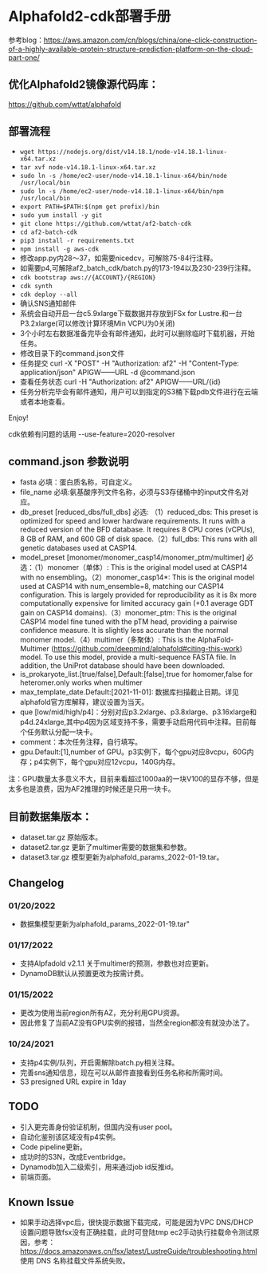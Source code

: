 
# Alphafold2-cdk部署手册

参考blog：https://aws.amazon.com/cn/blogs/china/one-click-construction-of-a-highly-available-protein-structure-prediction-platform-on-the-cloud-part-one/

## 优化Alphafold2镜像源代码库：

https://github.com/wttat/alphafold

## 部署流程

 * `wget https://nodejs.org/dist/v14.18.1/node-v14.18.1-linux-x64.tar.xz`  
 * `tar xvf node-v14.18.1-linux-x64.tar.xz`
 * `sudo ln -s /home/ec2-user/node-v14.18.1-linux-x64/bin/node /usr/local/bin` 
 * `sudo ln -s /home/ec2-user/node-v14.18.1-linux-x64/bin/npm /usr/local/bin`
 * `export PATH=$PATH:$(npm get prefix)/bin`
 * `sudo yum install -y git`
 * `git clone https://github.com/wttat/af2-batch-cdk`
 * `cd af2-batch-cdk`
 * `pip3 install -r requirements.txt`
 * `npm install -g aws-cdk`
 * 修改app.py内28～37，如需要nicedcv，可解除75-84行注释。
 * 如需要p4,可解除af2_batch_cdk/batch.py的173-194以及230-239行注释。
 * `cdk bootstrap aws://{ACCOUNT}/{REGION}`
 * `cdk synth`
 * `cdk deploy --all`
 * 确认SNS通知邮件
 * 系统会自动开启一台c5.9xlarge下载数据并存放到FSx for Lustre.和一台P3.2xlarge(可以修改计算环境Min VCPU为0关闭)
 * 3个小时左右数据准备完毕会有邮件通知，此时可以删除临时下载机器，开始任务。
 * 修改目录下的command.json文件
 * 任务提交 curl -X "POST" -H "Authorization: af2" -H "Content-Type: application/json" APIGW——URL -d @command.json
 * 查看任务状态 curl -H "Authorization: af2" APIGW——URL/{id}
 * 任务分析完毕会有邮件通知，用户可以到指定的S3桶下载pdb文件进行在云端或者本地查看。

Enjoy!

cdk依赖有问题的话用 --use-feature=2020-resolver

## command.json 参数说明

* fasta 必填：蛋白质名称，可自定义。
* file_name 必填:氨基酸序列文件名称，必须与S3存储桶中的input文件名对应。
* db_preset [reduced_dbs/full_dbs] 必选: （1）reduced_dbs: This preset is optimized for speed and lower hardware requirements. It runs with a reduced version of the BFD database. It requires 8 CPU cores (vCPUs), 8 GB of RAM, and 600 GB of disk space.（2）full_dbs: This runs with all genetic databases used at CASP14.
* model_preset [monomer/monomer_casp14/monomer_ptm/multimer] 必选：（1）monomer（单体）: This is the original model used at CASP14 with no ensembling。（2）monomer_casp14*: This is the original model used at CASP14 with num_ensemble=8, matching our CASP14 configuration. This is largely provided for reproducibility as it is 8x more computationally expensive for limited accuracy gain (+0.1 average GDT gain on CASP14 domains).（3）monomer_ptm: This is the original CASP14 model fine tuned with the pTM head, providing a pairwise confidence measure. It is slightly less accurate than the normal monomer model.（4）multimer（多聚体）: This is the AlphaFold-Multimer (https://github.com/deepmind/alphafold#citing-this-work) model. To use this model, provide a multi-sequence FASTA file. In addition, the UniProt database should have been downloaded.
* is_prokaryote_list.[true/false],Default:[false],true for homomer,false for heteromer.only works when multimer
* max_template_date.Default:[2021-11-01]: 数据库扫描截止日期。详见alphafold官方库解释，建议设置为当天。
* que [low/mid/high/p4]：分别对应p3.2xlarge、p3.8xlarge、p3.16xlarge和p4d.24xlarge,其中p4因为区域支持不多，需要手动启用代码中注释。目前每个任务默认分配一块卡。
* comment：本次任务注释，自行填写。
* gpu.Default:[1],number of GPU。p3实例下，每个gpu对应8vcpu，60G内存；p4实例下，每个gpu对应12vcpu，140G内存。
  
注：GPU数量太多意义不大，目前来看超过1000aa的一块V100的显存不够，但是太多也是浪费，因为AF2推理的时候还是只用一块卡。

## 目前数据集版本：

* dataset.tar.gz 原始版本。
* dataset2.tar.gz 更新了multimer需要的数据集和参数。
* dataset3.tar.gz 模型更新为alphafold_params_2022-01-19.tar。


## Changelog

### 01/20/2022
* 数据集模型更新为alphafold_params_2022-01-19.tar"

### 01/17/2022
* 支持Alpfadold v2.1.1 关于multimer的预测，参数也对应更新。
* DynamoDB默认从预置更改为按需计费。

### 01/15/2022
* 更改为使用当前region所有AZ，充分利用GPU资源。
* 因此修复了当前AZ没有GPU实例的报错，当然全region都没有就没办法了。

### 10/24/2021
* 支持p4实例/队列，开启需解除batch.py相关注释。
* 完善sns通知信息，现在可以从邮件直接看到任务名称和所需时间。
* S3 presigned URL expire in 1day

## TODO

* 引入更完善身份验证机制，但国内没有user pool。
* 自动化鉴别该区域没有p4实例。
* Code pipeline更新。
* 成功时的S3N，改成Eventbridge。
* Dynamodb加入二级索引，用来通过job id反推id。
* 前端页面。

## Known Issue
* 如果手动选择vpc后，很快提示数据下载完成，可能是因为VPC DNS/DHCP设置问题导致fsx没有正确挂载，此时可登陆tmp ec2手动执行挂载命令测试原因，参考：
https://docs.amazonaws.cn/fsx/latest/LustreGuide/troubleshooting.html 使用 DNS 名称挂载文件系统失败。


